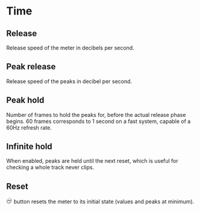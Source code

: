 # Time

## Release
Release speed of the meter in decibels per second.
## Peak release
Release speed of the peaks in decibel per second.
## Peak hold
Number
of frames to hold the peaks for, before the actual release phase begins. 60 frames corresponds to 1
second on a fast system, capable of a 60Hz refresh rate.
## Infinite hold
When
enabled, peaks are held until the next reset, which is useful for checking a whole track never
clips.
## Reset
![](../../include/Refresh.png) button
resets the meter to its initial state (values and peaks at minimum).


